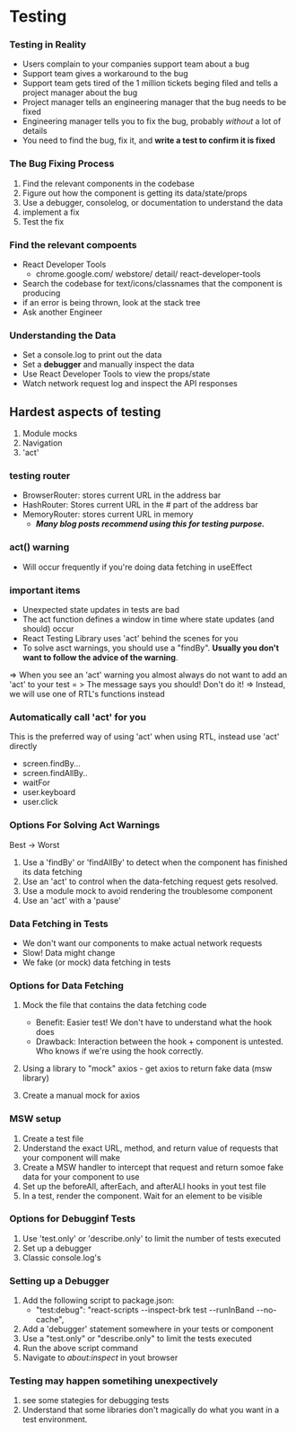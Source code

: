 # Testing 
### Testing in Reality
* Users complain to your companies support team about a bug
* Support team gives a workaround to the bug
* Support team gets tired of the 1 million tickets beging filed and tells a project manager about the bug
* Project manager tells an engineering manager that the bug needs to be fixed
* Engineering manager tells you to fix the bug, probably *without* a lot of details
* You need to find the bug, fix it, and **write a test to confirm it is fixed**

### The Bug Fixing Process
1. Find the relevant components in the codebase
2. Figure out how the component is getting its data/state/props
3. Use a debugger, consolelog, or documentation to understand the data
4. implement a fix
5. Test the fix

### Find the relevant compoents 
* React Developer Tools
    * chrome.google.com/ webstore/ detail/ react-developer-tools
* Search the codebase for text/icons/classnames that the component is producing
* if an error is being thrown, look at the stack tree
* Ask another Engineer

### Understanding the Data
* Set a console.log to print out the data
* Set a **debugger** and manually inspect the data
* Use React Developer Tools to view  the props/state
* Watch network request log and inspect the API responses


## Hardest aspects of testing
1. Module mocks
2. Navigation
3. 'act'

### testing router
*  BrowserRouter: stores current URL in the address bar
*  HashRouter: Stores current URL in the # part of the address bar
*  MemoryRouter: stores current URL in memory
    *  ***Many blog posts recommend using this for testing purpose.***

### act() warning
* Will occur frequently if you're doing data fetching in useEffect

### important items
* Unexpected state updates in tests are bad
* The act function defines a window in time where state updates (and should) occur
* React Testing Library uses 'act' behind the scenes for you
* To solve asct warnings, you should use a "findBy". **Usually you don't want to follow the advice of the warning**.

=> When you see an 'act' warning you almost always do not want to add an 'act' to your test
= > The message says you should! Don't do it!
=> Instead, we will use one of RTL's functions instead

### Automatically call 'act' for you
This is the preferred way of using 'act' when using RTL, instead use 'act' directly
* screen.findBy...
* screen.findAllBy..
* waitFor
* user.keyboard
* user.click

### Options For Solving Act Warnings

Best -> Worst

1. Use a 'findBy' or 'findAllBy' to detect when the component has finished its data fetching
2. Use an 'act' to control when the data-fetching request gets resolved.
3. Use a module mock to avoid rendering the troublesome component
4. Use an 'act' with a 'pause'

### Data Fetching in Tests
* We don't want our components to make actual  network requests
* Slow! Data might change
* We fake (or mock) data fetching in tests

### Options for Data Fetching
1. Mock the file that contains the data fetching code
    * Benefit: Easier test! We don't have to understand what the hook does
    * Drawback: Interaction between the hook + component is untested. Who knows if we're  using the hook correctly.

2. Using a library to "mock" axios - get axios to return fake data (msw library)
3. Create a manual  mock for axios

### MSW setup
1. Create a test file
2. Understand the exact URL, method, and return value of requests that your component will make
3. Create a MSW handler to intercept that request and return somoe fake data for your component to use
4. Set up the beforeAll, afterEach, and afterALl hooks in yout test file
5. In a test, render the component. Wait for an element to be visible

### Options for Debugginf Tests
1. Use 'test.only' or 'describe.only' to limit the number of tests executed
2. Set up a debugger
3. Classic console.log's

### Setting up a Debugger
1. Add the following script to package.json:
    * "test:debug": "react-scripts --inspect-brk test --runInBand --no-cache",
2. Add a 'debugger' statement somewhere in your tests or component
3. Use a "test.only" or "describe.only" to limit the tests executed
4. Run the above script command
5. Navigate to *about:inspect* in yout browser

### Testing may happen sometihing unexpectively
1. see some stategies for debugging tests
2. Understand that some libraries don't magically do what you want in a test environment.

